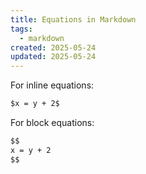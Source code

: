 ```yaml
---
title: Equations in Markdown
tags:
  - markdown
created: 2025-05-24
updated: 2025-05-24
---
```


For inline equations:

```markdown
$x = y + 2$
```

For block equations:

```markdown
$$
x = y + 2
$$
```